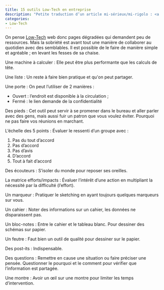 ```yaml
---
title: 15 outils Low-Tech en entreprise
description: "Petite traduction d’un article mi-sérieux/mi-rigolo : <a href='https://www.digitalhrtech.com/low-tech-tools-for-hr-professionals/'>5 Low-Tech Tools for HR Professionals</a>."
categories:
- Low-Tech
---
```


On pense [Low-Tech](/low-tech-site-web-internet/) web donc pages dégradées qui demandent peu de ressources. Mais la sobriété est avant tout une manière de collaborer au quotidien avec des semblables. Il est possible de le faire de manière simple et agréable ; en levant les fesses de sa chaise.

Une machine à calculer
: Elle peut être plus performante que les calculs de tête.

Une liste
: Un reste à faire bien pratique et qu'on peut partager.

Une porte
: On peut l’utiliser de 2 manières :
* Ouvert : l’endroit est disponible à la circulation ;
* Fermé : le lien demande de la confidentialité

Des pieds
: Cet outil peut servir à se promener dans le bureau et aller parler avec des gens, mais aussi fuir un patron que vous voulez éviter. Pourquoi ne pas faire vos réunions en marchant.

L’échelle des 5 points
: Évaluer le ressenti d’un groupe avec :
1. Pas du tout d’accord
2. Pas d’accord
3. Pas d’avis
4. D’accord
5. Tout à fait d’accord

Des écouteurs
: S’isoler du monde pour reposer ses oreilles.

La matrice efforts/impacts
: Évaluer l’intérêt d’une action en multipliant la nécessité par la difficulté (l’effort).

Un marqueur
: Pratiquer le sketching en ayant toujours quelques marqueurs sur vous.

Un cahier
: Noter des informations sur un cahier, les données ne disparaissent pas.

Un bloc-notes
: Entre le cahier et le tableau blanc. Pour dessiner des schémas sur papier.

Un feutre
: Faut bien un outil de qualité pour dessiner sur le papier.

Des post-its
: Indispensable.

Des questions
: Remettre en cause une situation ou faire préciser une pensée. Questionner le pourquoi et le comment pour vérifier que l’information est partagée.

Une montre
: Avoir un œil sur une montre pour limiter les temps d’intervention.
